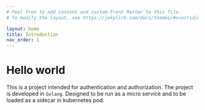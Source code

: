 ```yaml
---
# Feel free to add content and custom Front Matter to this file.
# To modify the layout, see https://jekyllrb.com/docs/themes/#overriding-theme-defaults

layout: home
title: Introduction
nav_order: 1
---
```


# Hello world

This is a project intended for authentication and authorization. The project is developed in `Golang`. 
Designed to be run as a micro service and to be loaded as a sidecar in kubernetes pod.